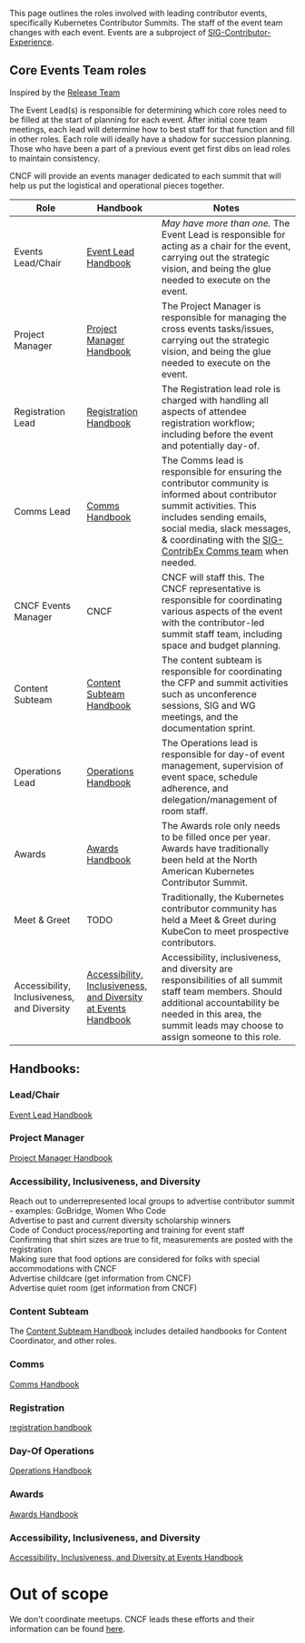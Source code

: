 This page outlines the roles involved with leading contributor events, specifically Kubernetes Contributor Summits. The staff of the event team changes with each event. Events are a subproject of [SIG-Contributor-Experience](https://github.com/kubernetes/community/blob/master/sig-contributor-experience/charter.md).

## Core Events Team roles
Inspired by the [Release Team]

The Event Lead(s) is responsible for determining which core roles need to be filled at the start
of planning for each event. After initial core team meetings, each lead will determine
how to best staff for that function and fill in other roles. Each role will ideally have a shadow for succession planning. Those who have been a part of a previous event get first dibs on lead roles to maintain consistency.

CNCF will provide an events manager dedicated to each summit that will help us put
the logistical and operational pieces together.

| Role                                        | Handbook                | Notes                                               |
|---------------------------------------------|-------------------------|-----------------------------------------------------|
| Events Lead/Chair                           | [Event Lead Handbook]                    | _May have more than one._ The Event Lead is responsible for acting as a chair for the event, carrying out the strategic vision, and being the glue needed to execute on the event. |
| Project Manager                             | [Project Manager Handbook]                    | The Project Manager is responsible for managing the cross events tasks/issues, carrying out the strategic vision, and being the glue needed to execute on the event. |
| Registration Lead                           | [Registration Handbook] | The Registration lead role is charged with handling all aspects of attendee registration workflow; including before the event and potentially day-of.  |
| Comms Lead                              | [Comms Handbook]                    | The Comms lead is responsible for ensuring the contributor community is informed about contributor summit activities. This includes sending emails, social media, slack messages, & coordinating with the [SIG-ContribEx Comms team](https://github.com/kubernetes/community/tree/master/communication/contributor-comms) when needed. |
| CNCF Events Manager                         | CNCF                    | CNCF will staff this. The CNCF representative is responsible for coordinating various aspects of the event with the contributor-led summit staff team, including space and budget planning. |
| Content Subteam                        | [Content Subteam Handbook]                    | The content subteam is responsible for coordinating the CFP and summit activities such as unconference sessions, SIG and WG meetings, and the documentation sprint. |
| Operations Lead | [Operations Handbook]  | The Operations lead is responsible for day-of event management, supervision of event space, schedule adherence, and delegation/management of room staff. |
| Awards                             | [Awards Handbook]                        |  The Awards role only needs to be filled once per year. Awards have traditionally been held at the North American Kubernetes Contributor Summit.                                                   |
| Meet & Greet | TODO                    | Traditionally, the Kubernetes contributor community has held a Meet & Greet during KubeCon to meet prospective contributors.                                                    |  
| Accessibility, Inclusiveness, and Diversity | [Accessibility, Inclusiveness, and Diversity at Events Handbook]                    | Accessibility, inclusiveness, and diversity are responsibilities of all summit staff team members. Should additional accountability be needed in this area, the summit leads may choose to assign someone to this role.   


## Handbooks:
### Lead/Chair
[Event Lead Handbook]

### Project Manager
[Project Manager Handbook]

### Accessibility, Inclusiveness, and Diversity
Reach out to underrepresented local groups to advertise contributor summit - examples: GoBridge, Women Who Code  
Advertise to past and current diversity scholarship winners  
Code of Conduct process/reporting and training for event staff  
Confirming that shirt sizes are true to fit, measurements are posted with the registration  
Making sure that food options are considered for folks with special accommodations with CNCF  
Advertise childcare (get information from CNCF)  
Advertise quiet room (get information from CNCF)  

### Content Subteam
The [Content Subteam Handbook] includes detailed handbooks for Content Coordinator, and other roles.

### Comms
[Comms Handbook]

### Registration
[registration handbook]

### Day-Of Operations
[Operations Handbook]

### Awards
[Awards Handbook]

### Accessibility, Inclusiveness, and Diversity
[Accessibility, Inclusiveness, and Diversity at Events Handbook]

# Out of scope

We don't coordinate meetups. CNCF leads these efforts and their information can be found [here].

[Release Team]: https://github.com/kubernetes/sig-release/tree/master/release-team
[registration handbook]: ./registration/README.md
[best-practices.md]: ./best-practices.md
[here]: https://github.com/cncf/meetups
[Event Lead Handbook]: ./events-lead.md
[Comms Handbook]: ./comms/README.md
[Content Subteam Handbook]: ./content/README.md
[Project Manager Handbook]: ./projectmanagement/README.md
[Operations Handbook]: ./operations/README.md
[Awards Handbook]: ../awards/playbook.md
[Accessibility, Inclusiveness, and Diversity at Events Handbook]: ./diversity.md